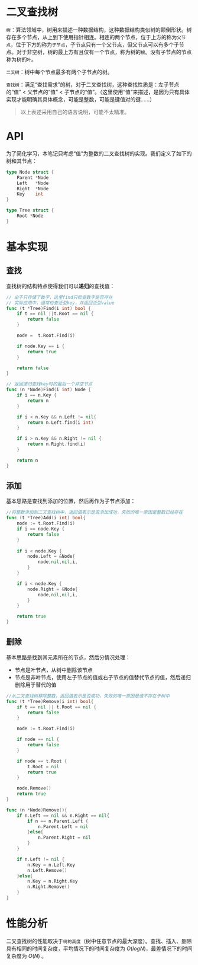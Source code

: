 # 二叉查找树
`树`：算法领域中，树用来描述一种数据结构，这种数据结构类似树的颠倒形状。树存在多个节点，从上到下使用指针相连。相连的两个节点，位于上方的称为`父节点`，位于下方的称为`子节点`，子节点只有一个父节点，但父节点可以有多个子节点。对于非空树，树的最上方有且仅有一个节点，称为树的`根`。没有子节点的节点称为树的`叶`。

`二叉树`：树中每个节点最多有两个子节点的树。

`查找树`：满足“查找需求”的树，对于二叉查找树，这种查找性质是：左子节点的“值” < 父节点的“值” < 子节点的“值”。（这里使用“值”来描述，是因为只有具体实现才能明确其具体概念，可能是整数，可能是键值对的键......）

>以上表述采用自己的语言说明，可能不太精准。

# API
为了简化学习，本笔记只考虑“值”为整数的二叉查找树的实现。我们定义了如下的树和其节点：
```go
type Node struct {
    Parent *Node
    Left   *Node
    Right  *Node
    Key    int
}

type Tree struct {
    Root *Node
}
```

# 基本实现
## 查找
查找树的结构特点使得我们可以**递归**的查找值：
```go
// 由于只存储了数字，这里find只检查数字是否存在
// 实际应用中，通常检查泛型key，并返回泛型value
func (t *Tree)Find(i int) bool {
    if t == nil ||t.Root == nil {
        return false
    }

    node =  t.Root.Find(i)

    if node.Key == i {
        return true
    }

    return false
}

// 返回递归查找key时的最后一个非空节点
func (n *Node)Find(i int) Node {
    if i == n.Key {
        return n
    }

    if i < n.Key && n.Left != nil{
        return n.Left.find(i int)
    }

    if i > n.Key && n.Right != nil {
        return n.Right.find(i)
    }

    return n
}
```

## 添加
基本思路是查找到添加的位置，然后再作为子节点添加：
```go
//将整数添加到二叉查找树中，返回值表示是否添加成功，失败的唯一原因是整数已经存在
func (t *Tree)Add(i int) bool{
    node := t.Root.Find(i)
    if i == node.Key {
        return false
    }
    
    if i < node.Key {
        node.Left = &Node{
            node,nil,nil,i,
        }
    }

    if i < node.Key {
        node.Right = &Node{
            node,nil,nil,i,
        }
    }

    return true
}
```

## 删除
基本思路是找到其元素所在的节点，然后分情况处理：

- 节点是叶节点，从树中删除该节点
- 节点是非叶节点，使用左子节点的值或右子节点的值替代节点的值，然后递归删除用于替代的值

```go
//从二叉查找树移除整数，返回值表示是否成功，失败的唯一原因是值不存在于树中
func (t *Tree)Remove(i int) bool{
    if t == nil || t.Root == nil {
        return false
    }

    node := t.Root.Find(i)

    if node == nil {
        return false
    }

    if node == t.Root {
        t.Root = nil
        return true
    }

    node.Remove()
    return true
}

func (n *Node)Remove(){
    if n.Left == nil && n.Right == nil{
        if n == n.Parent.Left {
            n.Parent.Left = nil
        }else{
            n.Parent.Right = nil
        }
    }

    if n.Left != nil {
        n.Key = n.Left.Key
        n.Left.Remove()
    }else{
        n.Key = n.Right.Key
        n.Right.Remove()
    }
}
```

# 性能分析
二叉查找树的性能取决于`树的高度`（树中任意节点的最大深度）。查找、插入、删除具有相同的时间复杂度，平均情况下的时间复杂度为 $O(logN)$，最差情况下的时间复杂度为 $O(N)$ 。